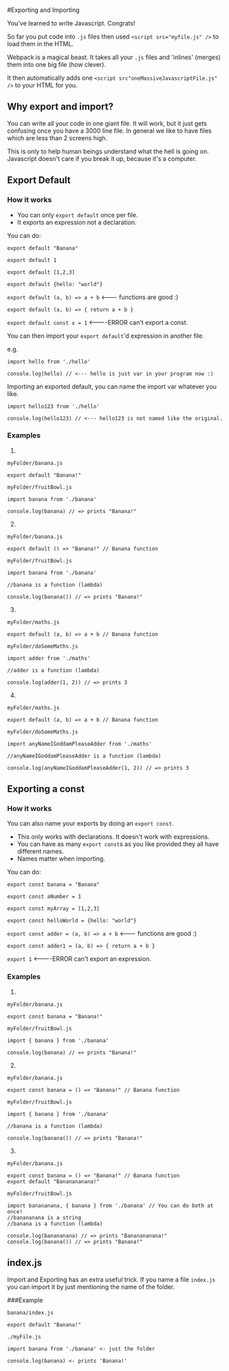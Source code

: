 #Exporting and Importing

You've learned to write Javascript. Congrats!

So far you put code into `.js` files then used `<script src="myfile.js" />` to load them in the HTML.

Webpack is a magical beast. It takes all your `.js` files and 'inlines' (merges) them into one big file (how clever).

It then automatically adds one `<script src"oneMassiveJavascriptFile.js" />` to your HTML for you. 

## Why export and import?

You can write all your code in one giant file. It will work, but it just gets confusing once you have a 3000 line file. In general we like to have files which are less than 2 screens high.

This is only to help human beings understand what the hell is going on. Javascript doesn't care if you break it up, because it's a computer.

## Export Default

### How it works

* You can only `export default` once per file. 
* It exports an expression not a declaration.

You can do:

`export default "Banana"`

`export default 1`

`export default [1,2,3]`

`export default {hello: "world"}`

`export default (a, b) => a + b` <--- functions are good :)

`export default (a, b) => { return a + b }`

`export default const x = 1` <----ERROR can't export a const.

You can then import your `export default`'d expression in another file.

e.g. 

```
import hello from './hello'

console.log(hello) // <--- hello is just var in your program now :)
```

Importing an exported default, you can name the import var whatever you like.

```
import hello123 from './hello'

console.log(hello123) // <--- hello123 is not named like the original.
```

### Examples

1.

`myFolder/banana.js`
```
export default "Banana!"
```


`myFolder/fruitBowl.js`
```
import banana from './banana'

console.log(banana) // => prints "Banana!"
```

2.

`myFolder/banana.js`
```
export default () => "Banana!" // Banana function
```


`myFolder/fruitBowl.js`
```
import banana from './banana'

//banana is a function (lambda)

console.log(banana()) // => prints "Banana!"
```

3.

`myFolder/maths.js`
```
export default (a, b) => a + b // Banana function
```


`myFolder/doSomeMaths.js`
```
import adder from './maths'

//adder is a function (lambda)

console.log(adder(1, 2)) // => prints 3
```
4.

`myFolder/maths.js`
```
export default (a, b) => a + b // Banana function
```


`myFolder/doSomeMaths.js`
```
import anyNameIGoddamPleaseAdder from './maths'

//anyNameIGoddamPleaseAdder is a function (lambda)

console.log(anyNameIGoddamPleaseAdder(1, 2)) // => prints 3
```


## Exporting a const

### How it works
You can also name your exports by doing an `export const`.


* This only works with declarations. It doesn't work with expressions.
* You can have as many `export const`s as you like provided they all have different names.
* Names matter when importing.

You can do:


`export const banana = "Banana"`

`export const aNumber = 1`

`export const myArray = [1,2,3]`

`export const helloWorld = {hello: "world"}`

`export const adder = (a, b) => a + b` <--- functions are good :)

`export const adder1 = (a, b) => { return a + b }`

`export 1` <----ERROR can't export an expression.

### Examples

1.

`myFolder/banana.js`
```
export const banana = "Banana!"
```


`myFolder/fruitBowl.js`
```
import { banana } from './banana'

console.log(banana) // => prints "Banana!"
```

2.

`myFolder/banana.js`
```
export const banana = () => "Banana!" // Banana function
```


`myFolder/fruitBowl.js`
```
import { banana } from './banana'

//banana is a function (lambda)

console.log(banana()) // => prints "Banana!"
```

3.

`myFolder/banana.js`
```
export const banana = () => "Banana!" // Banana function
export default "Bananananana!"
```


`myFolder/fruitBowl.js`
```
import banananana, { banana } from './banana' // You can do both at once!
//banananana is a string
//banana is a function (lambda)

console.log(banananana) // => prints "Bananananana!"
console.log(banana()) // => prints "Banana!"
```

## index.js

Import and Exporting has an extra useful trick. If you name a file `index.js` you can import it by just mentioning the name of the folder.

###Example

`banana/index.js`

```
export default "Banana!"
```

`./myFile.js`
```
import banana from './banana' <- just the folder

console.log(banana) <- prints 'Banana!'
```
